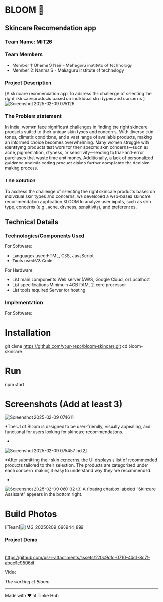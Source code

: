 # BLOOM 🎯


## Skincare Recomendation app
### Team Name: MIT26


### Team Members
- Member 1: Bhama S Nair - Mahaguru institute of technology
- Member 2: Nanma S - Mahaguru institute of technology
  

### Project Description
[A skincare recomendation app To address the challenge of selecting the right skincare products based on individual skin types and concerns![]()
]![Screenshot 2025-02-09 075126](https://github.com/user-attachments/assets/94d775dd-197c-41ce-8ea2-59b164d5fe4c)


### The Problem statement
In India, women face significant challenges in finding the right skincare products suited to their unique skin types and concerns. With diverse skin tones, climatic conditions, and a vast range of available products, making an informed choice becomes overwhelming. Many women struggle with identifying products that work for their specific skin concerns—such as acne, pigmentation, dryness, or sensitivity—leading to trial-and-error purchases that waste time and money. Additionally, a lack of personalized guidance and misleading product claims further complicate the decision-making process.


### The Solution
To address the challenge of selecting the right skincare products based on individual skin types and concerns, we developed a web-based skincare recommendation application BLOOM to analyze user inputs, such as skin type, concerns (e.g., acne, dryness, sensitivity), and preferences.



## Technical Details
### Technologies/Components Used
For Software:
- Languages used:HTML, CSS, JavaScript
- Tools used:VS Code

For Hardware:
- List main components:Web server (AWS, Google Cloud, or Localhost
- List specifications:Minimum 4GB RAM, 2-core processor
- List tools required:Server for hosting

### Implementation
For Software:
# Installation
git clone https://github.com/your-repo/bloom-skincare.git
cd bloom-skincare


# Run
npm start



# Screenshots (Add at least 3)
![Screenshot 2025-02-09 074611](https://github.com/user-attachments/assets/366d1ea3-dd45-44b7-a861-2423ed4e086b)

*The UI of Bloom is designed to be user-friendly, visually appealing, and functional for users looking for skincare recommendations. 

*

![Screenshot 2025-02-09 075457](https://github.com/user-attachments/assets/b709bad8-5100-4cdf-a648-177de7179531)
hot2]

*After submitting their skin concerns, the UI displays a list of recommended products tailored to their selection.
The products are categorized under each concern, making it easy to understand why they are recommended.


*

![Screenshot 2025-02-09 080132](https://github.com/user-attachments/assets/0d68d94e-cf44-4697-8f72-0113ced6d68c)
t3]
A floating chatbox labeled “Skincare Assistant” appears in the bottom right.





# Build Photos
![Team]![IMG_20250209_090944_899](https://github.com/user-attachments/assets/e8cad765-19e4-442a-b38a-951dfb475c68)






### Project Demo
# 

https://github.com/user-attachments/assets/220c9dfd-0710-44c1-8c7f-abce9c9506df

Video

*The working of Bloom*





---
Made with ❤️ at TinkerHub

